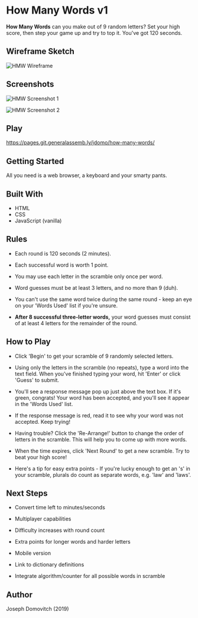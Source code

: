 # How Many Words v1

**How Many Words** can you make out of 9 random letters? Set your high score, then step your game up and try to top it. You've got 120 seconds.

## Wireframe Sketch

![HMW Wireframe](https://i.ibb.co/6Y5ZLT5/Screen-Shot-2019-07-12-at-9-50-40-AM.png)

## Screenshots
![HMW Screenshot 1](https://i.ibb.co/VVffYtg/Screen-Shot-2019-07-11-at-4-59-43-PM.png)

![HMW Screenshot 2](https://i.ibb.co/zXvZWZw/Screen-Shot-2019-07-11-at-5-03-59-PM.png)

## Play

<https://pages.git.generalassemb.ly/jdomo/how-many-words/>

## Getting Started

All you need is a web browser, a keyboard and your smarty pants.

## Built With

- HTML
- CSS
- JavaScript (vanilla)

## Rules

- Each round is 120 seconds (2 minutes).

- Each successful word is worth 1 point.

- You may use each letter in the scramble only once per word.

- Word guesses must be at least 3 letters, and no more than 9 (duh).

- You can't use the same word twice during the same round - keep an eye on your 'Words Used' list if you're unsure.

- **After 8 successful three-letter words,** your word guesses must consist of at least 4 letters for the remainder of the round.

## How to Play

- Click 'Begin' to get your scramble of 9 randomly selected letters.

- Using only the letters in the scramble (no repeats), type a word into the text field. When you've finished typing your word, hit 'Enter' or click 'Guess' to submit.

- You'll see a response message pop up just above the text box. If it's green, congrats! Your word has been accepted, and you'll see it appear in the 'Words Used' list. 

- If the response message is red, read it to see why your word was not accepted. Keep trying!

- Having trouble? Click the 'Re-Arrange!' button to change the order of letters in the scramble. This will help you to come up with more words.

- When the time expires, click 'Next Round' to get a new scramble. Try to beat your high score!

- Here's a tip for easy extra points - If you're lucky enough to get an 's' in your scramble, plurals do count as separate words, e.g. 'law' and 'laws'.

## Next Steps

- Convert time left to minutes/seconds

- Multiplayer capabilities

- Difficulty increases with round count

- Extra points for longer words and harder letters

- Mobile version

- Link to dictionary definitions

- Integrate algorithm/counter for all possible words in scramble

## Author

Joseph Domovitch (2019)